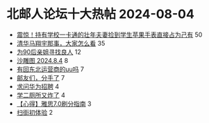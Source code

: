 # 北邮人论坛十大热帖 2024-08-04

- [震惊！持有学校一卡通的壮年夫妻捡到学生苹果手表直接占为己有](https://bbs.byr.cn/article/Talking/6423260) 50
- [清华马翔宇那事，大家怎么看](https://bbs.byr.cn/article/WorkLife/1218287) 35
- [为90后亲姐寻找良人](https://bbs.byr.cn/article/Friends/2055111) 12
- [沙雕图 2024.8.4](https://bbs.byr.cn/article/Joke/731840) 8
- [有回东北运营商的uu吗](https://bbs.byr.cn/article/NorthEast/945716) 7
- [邮友们，分手了](https://bbs.byr.cn/article/Feeling/3208401) 7
- [求问华为招聘](https://bbs.byr.cn/article/Job/2214905) 4
- [学二厕所又炸了](https://bbs.byr.cn/article/Picture/3366681) 4
- [【心得】雅思7.0刷分指南](https://bbs.byr.cn/article/GoAbroad/397430) 3
- [扫街初体验](https://bbs.byr.cn/article/Photo/278901) 2


